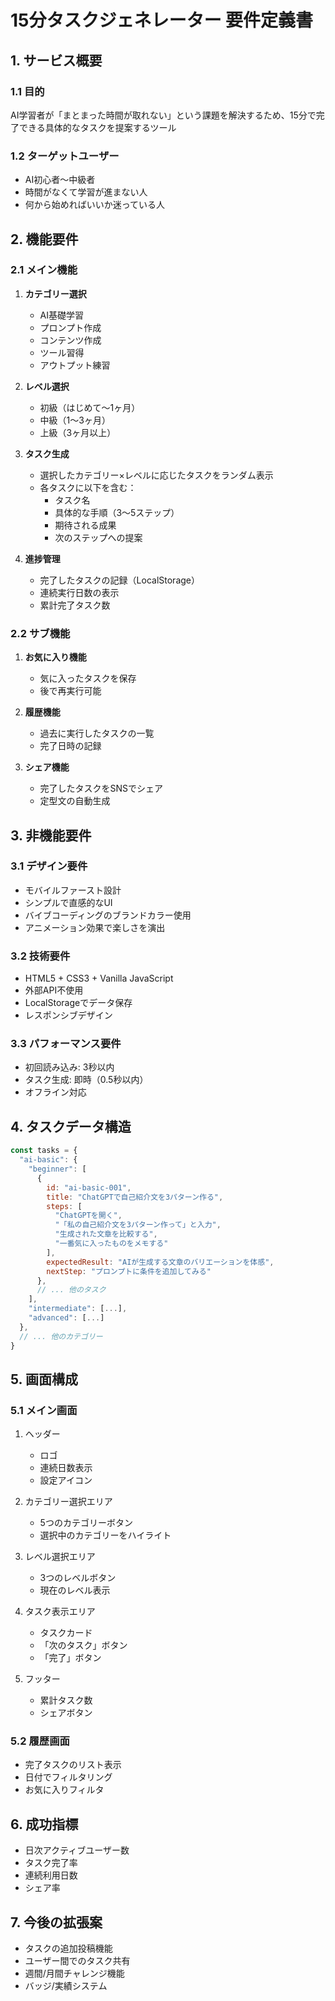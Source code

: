 # 15分タスクジェネレーター 要件定義書

## 1. サービス概要

### 1.1 目的
AI学習者が「まとまった時間が取れない」という課題を解決するため、15分で完了できる具体的なタスクを提案するツール

### 1.2 ターゲットユーザー
- AI初心者〜中級者
- 時間がなくて学習が進まない人
- 何から始めればいいか迷っている人

## 2. 機能要件

### 2.1 メイン機能
1. **カテゴリー選択**
   - AI基礎学習
   - プロンプト作成
   - コンテンツ作成
   - ツール習得
   - アウトプット練習

2. **レベル選択**
   - 初級（はじめて〜1ヶ月）
   - 中級（1〜3ヶ月）
   - 上級（3ヶ月以上）

3. **タスク生成**
   - 選択したカテゴリー×レベルに応じたタスクをランダム表示
   - 各タスクに以下を含む：
     - タスク名
     - 具体的な手順（3〜5ステップ）
     - 期待される成果
     - 次のステップへの提案

4. **進捗管理**
   - 完了したタスクの記録（LocalStorage）
   - 連続実行日数の表示
   - 累計完了タスク数

### 2.2 サブ機能
1. **お気に入り機能**
   - 気に入ったタスクを保存
   - 後で再実行可能

2. **履歴機能**
   - 過去に実行したタスクの一覧
   - 完了日時の記録

3. **シェア機能**
   - 完了したタスクをSNSでシェア
   - 定型文の自動生成

## 3. 非機能要件

### 3.1 デザイン要件
- モバイルファースト設計
- シンプルで直感的なUI
- バイブコーディングのブランドカラー使用
- アニメーション効果で楽しさを演出

### 3.2 技術要件
- HTML5 + CSS3 + Vanilla JavaScript
- 外部API不使用
- LocalStorageでデータ保存
- レスポンシブデザイン

### 3.3 パフォーマンス要件
- 初回読み込み: 3秒以内
- タスク生成: 即時（0.5秒以内）
- オフライン対応

## 4. タスクデータ構造

```javascript
const tasks = {
  "ai-basic": {
    "beginner": [
      {
        id: "ai-basic-001",
        title: "ChatGPTで自己紹介文を3パターン作る",
        steps: [
          "ChatGPTを開く",
          "「私の自己紹介文を3パターン作って」と入力",
          "生成された文章を比較する",
          "一番気に入ったものをメモする"
        ],
        expectedResult: "AIが生成する文章のバリエーションを体感",
        nextStep: "プロンプトに条件を追加してみる"
      },
      // ... 他のタスク
    ],
    "intermediate": [...],
    "advanced": [...]
  },
  // ... 他のカテゴリー
}
```

## 5. 画面構成

### 5.1 メイン画面
1. ヘッダー
   - ロゴ
   - 連続日数表示
   - 設定アイコン

2. カテゴリー選択エリア
   - 5つのカテゴリーボタン
   - 選択中のカテゴリーをハイライト

3. レベル選択エリア
   - 3つのレベルボタン
   - 現在のレベル表示

4. タスク表示エリア
   - タスクカード
   - 「次のタスク」ボタン
   - 「完了」ボタン

5. フッター
   - 累計タスク数
   - シェアボタン

### 5.2 履歴画面
- 完了タスクのリスト表示
- 日付でフィルタリング
- お気に入りフィルタ

## 6. 成功指標
- 日次アクティブユーザー数
- タスク完了率
- 連続利用日数
- シェア率

## 7. 今後の拡張案
- タスクの追加投稿機能
- ユーザー間でのタスク共有
- 週間/月間チャレンジ機能
- バッジ/実績システム
